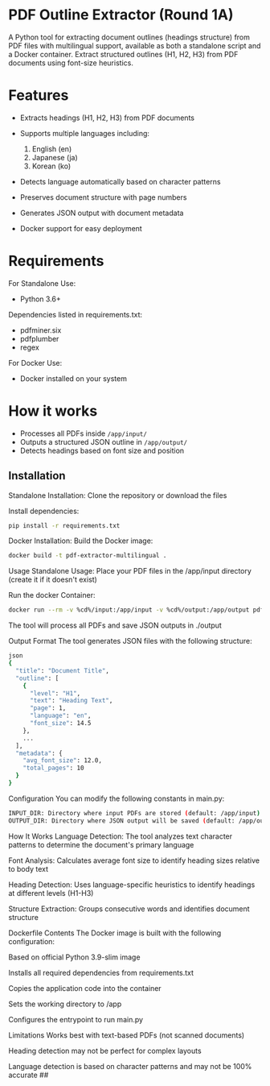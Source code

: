 # PDF Outline Extractor (Round 1A)
A Python tool for extracting document outlines (headings structure) from PDF files with multilingual support, available as both a standalone script and a Docker container.
Extract structured outlines (H1, H2, H3) from PDF documents using font-size heuristics.

# Features
- Extracts headings (H1, H2, H3) from PDF documents

- Supports multiple languages including:
   1. English (en)
   2. Japanese (ja)
   3. Korean (ko)

- Detects language automatically based on character patterns

- Preserves document structure with page numbers

- Generates JSON output with document metadata

- Docker support for easy deployment


# Requirements
For Standalone Use:
- Python 3.6+

Dependencies listed in requirements.txt:
- pdfminer.six
- pdfplumber
- regex

For Docker Use:
- Docker installed on your system

# How it works
- Processes all PDFs inside `/app/input/`
- Outputs a structured JSON outline in `/app/output/`
- Detects headings based on font size and position

## Installation
Standalone Installation:
Clone the repository or download the files

Install dependencies:

```bash
pip install -r requirements.txt
```
Docker Installation:
Build the Docker image:
```bash
docker build -t pdf-extractor-multilingual .
```
Usage
Standalone Usage:
Place your PDF files in the /app/input directory (create it if it doesn't exist)

Run the docker Container:
```bash
docker run --rm -v %cd%/input:/app/input -v %cd%/output:/app/output pdf-extractor-multilingual
```
The tool will process all PDFs and save JSON outputs in ./output

Output Format
The tool generates JSON files with the following structure:
```bash
json
{
  "title": "Document Title",
  "outline": [
    {
      "level": "H1",
      "text": "Heading Text",
      "page": 1,
      "language": "en",
      "font_size": 14.5
    },
    ...
  ],
  "metadata": {
    "avg_font_size": 12.0,
    "total_pages": 10
  }
}
```
Configuration
You can modify the following constants in main.py:
```bash
INPUT_DIR: Directory where input PDFs are stored (default: /app/input)
OUTPUT_DIR: Directory where JSON output will be saved (default: /app/output)
```

How It Works
Language Detection: The tool analyzes text character patterns to determine the document's primary language

Font Analysis: Calculates average font size to identify heading sizes relative to body text

Heading Detection: Uses language-specific heuristics to identify headings at different levels (H1-H3)

Structure Extraction: Groups consecutive words and identifies document structure

Dockerfile Contents
The Docker image is built with the following configuration:

Based on official Python 3.9-slim image

Installs all required dependencies from requirements.txt

Copies the application code into the container

Sets the working directory to /app

Configures the entrypoint to run main.py

Limitations
Works best with text-based PDFs (not scanned documents)

Heading detection may not be perfect for complex layouts

Language detection is based on character patterns and may not be 100% accurate ##

